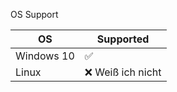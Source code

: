 OS Support

| OS         | Supported          |
| -------    | ------------------ |
| Windows 10 | :white_check_mark: |
| Linux      | :x: Weiß ich nicht |

